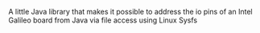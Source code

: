 A little Java library that makes it possible to address the io pins of an Intel Galileo board from Java via file access using Linux Sysfs
